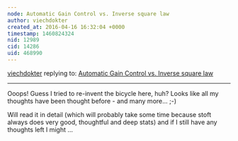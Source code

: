 ```yaml
---
node: Automatic Gain Control vs. Inverse square law
author: viechdokter
created_at: 2016-04-16 16:32:04 +0000
timestamp: 1460824324
nid: 12989
cid: 14286
uid: 468990
---
```




[viechdokter](../profile/viechdokter) replying to: [Automatic Gain Control vs. Inverse square law](../notes/viechdokter/04-16-2016/automatic-gain-control-vs-inverse-square-law)

----
Ooops! Guess I tried to re-invent the bicycle here, huh? Looks like all my thoughts have been thought before - and many more...  ;-) 

Will read it in detail (which will probably take some time because stoft always does very good, thoughtful and deep stats) and if I still have any thoughts left I might ...